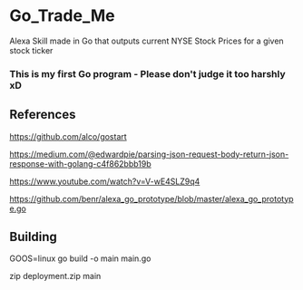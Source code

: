 # Go_Trade_Me
Alexa Skill made in Go that outputs current NYSE Stock Prices for a given stock ticker

### This is my first Go program - Please don't judge it too harshly xD

## References

https://github.com/alco/gostart

https://medium.com/@edwardpie/parsing-json-request-body-return-json-response-with-golang-c4f862bbb19b

https://www.youtube.com/watch?v=V-wE4SLZ9q4

https://github.com/benr/alexa_go_prototype/blob/master/alexa_go_prototype.go


## Building

GOOS=linux go build -o main main.go

zip deployment.zip main
